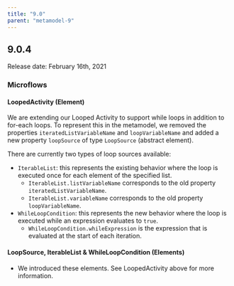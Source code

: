```yaml
---
title: "9.0"
parent: "metamodel-9"
---
```


## 9.0.4

Release date: February 16th, 2021

### Microflows

#### LoopedActivity (Element)

We are extending our Looped Activity to support while loops in addition to for-each loops. To represent this in the metamodel, we removed the properties `iteratedListVariableName` and `loopVariableName` and added a new property `loopSource` of type `LoopSource` (abstract element).

There are currently two types of loop sources available:
* `IterableList`: this represents the existing behavior where the loop is executed once for each element of the specified list.
  * `IterableList.listVariableName` corresponds to the old property `iteratedListVariableName`.
  * `IterableList.variableName` corresponds to the old property `loopVariableName`.
* `WhileLoopCondition`: this represents the new behavior where the loop is executed while an expression evaluates to `true`.
  * `WhileLoopCondition.whileExpression` is the expression that is evaluated at the start of each iteration.

#### LoopSource, IterableList & WhileLoopCondition (Elements)

* We introduced these elements. See LoopedActivity above for more information.
